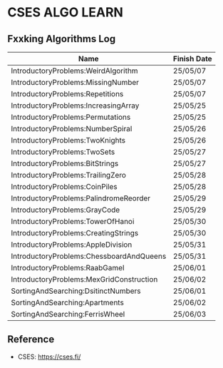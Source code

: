 # CSES ALGO LEARN

## Fxxking Algorithms Log

|Name|Finish Date|
|-|-|
|IntroductoryProblems:WeirdAlgorithm|25/05/07|
|IntroductoryProblems:MissingNumber|25/05/07|
|IntroductoryProblems:Repetitions|25/05/07|
|IntroductoryProblems:IncreasingArray|25/05/25|
|IntroductoryProblems:Permutations|25/05/25|
|IntroductoryProblems:NumberSpiral|25/05/26|
|IntroductoryProblems:TwoKnights|25/05/26|
|IntroductoryProblems:TwoSets|25/05/27|
|IntroductoryProblems:BitStrings|25/05/27|
|IntroductoryProblems:TrailingZero|25/05/28|
|IntroductoryProblems:CoinPiles|25/05/28|
|IntroductoryProblems:PalindromeReorder|25/05/29|
|IntroductoryProblems:GrayCode|25/05/29|
|IntroductoryProblems:TowerOfHanoi|25/05/30|
|IntroductoryProblems:CreatingStrings|25/05/30|
|IntroductoryProblems:AppleDivision|25/05/31|
|IntroductoryProblems:ChessboardAndQueens|25/05/31|
|IntroductoryProblems:RaabGameI|25/06/01|
|IntroductoryProblems:MexGridConstruction|25/06/02|
|SortingAndSearching:DsitinctNumbers|25/06/01|
|SortingAndSearching:Apartments|25/06/02|
|SortingAndSearching:FerrisWheel|25/06/03|

## Reference

- CSES: <https://cses.fi/>
